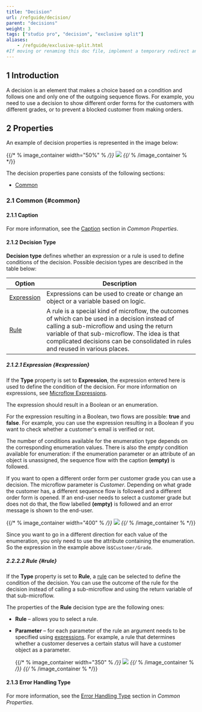 ```yaml
---
title: "Decision"
url: /refguide/decision/
parent: "decisions"
weight: 3
tags: ["studio pro", "decision", "exclusive split"]
aliases:
    - /refguide/exclusive-split.html
#If moving or renaming this doc file, implement a temporary redirect and let the respective team know they should update the URL in the product. See Mapping to Products for more details.
---
```


## 1 Introduction

A decision is an element that makes a choice based on a condition and follows one and only one of the outgoing sequence flows. For example, you need to use a decision to show different order forms for the customers with different grades, or to prevent a blocked customer from making orders.

## 2 Properties

An example of decision properties is represented in the image below:

{{/* % image_container width="50%" % */}}
![](/attachments/refguide/modeling/application-logic/microflows-and-nanoflows/decisions/decision/decision-properties.png)
{{/* % /image_container % */}}

The decision properties pane consists of the following sections:

* [Common](#common)

### 2.1 Common {#common}

#### 2.1.1 Caption

For more information, see the [Caption](microflow-element-common-properties#caption) section in *Common Properties*.

#### 2.1.2 Decision Type

**Decision type** defines whether an expression or a rule is used to define conditions of the decision. Possible decision types are described in the table below:

| Option | Description |
| --- | --- |
| [Expression](#expression) | Expressions can be used to create or change an object or a variable based on logic. |
| [Rule](#rule) | A rule is a special kind of microflow, the outcomes of which can be used in a decision instead of calling a sub-microflow and using the return variable of that sub-microflow. The idea is that complicated decisions can be consolidated in rules and reused in various places. |

##### 2.1.2.1 Expression {#expression}

If the **Type** property is set to **Expression**, the expression entered here is used to define the condition of the decision. For more information on expressions, see [Microflow Expressions](expressions).

The expression should result in a Boolean or an enumeration. 

For the expression resulting in a Boolean, two flows are possible: **true** and **false**. For example, you can use the expression resulting in a Boolean if you want to check whether a customer's email is verified or not.

The number of conditions available for the enumeration type depends on the corresponding enumeration values. There is also the *empty* condition available for enumeration: if the enumeration parameter or an attribute of an object is unassigned, the sequence flow with the caption **(empty)** is followed.

If you want to open a different order form per customer grade you can use a decision. The microflow parameter is *Customer*. Depending on what grade the customer has, a different sequence flow is followed and a different order form is opened. If an end-user needs to select a customer grade but does not do that, the flow labelled **(empty)** is followed and an error message is shown to the end-user.

{{/* % image_container width="400" % */}}
![](/attachments/refguide/modeling/application-logic/microflows-and-nanoflows/decisions/decision/decision-example.png)
{{/* % /image_container % */}}

Since you want to go in a different direction for each value of the enumeration, you only need to use the attribute containing the enumeration. So the expression in the example above is`$Customer/Grade`. 

##### 2.2.2.2 Rule {#rule}

If the **Type** property is set to **Rule**, a [rule](rules) can be selected to define the condition of the decision. You can use the outcome of the rule for the decision instead of calling a sub-microflow and using the return variable of that sub-microflow.

The properties of the **Rule** decision type are the following ones:

* **Rule** – allows you to select a rule.

* **Parameter** – for each parameter of the rule an argument needs to be specified using [expressions](expressions). For example, a rule that determines whether a customer deserves a certain status will have a customer object as a parameter.

	{{/* % image_container width="350" % */}} ![](/attachments/refguide/modeling/application-logic/microflows-and-nanoflows/decisions/decision/rule-properties.png)	{{/* % /image_container % */}}
	{{/* % /image_container % */}}
#### 2.1.3 Error Handling Type

For more information, see the [Error Handling Type](microflow-element-common-properties#error-handling) section in *Common Properties*.